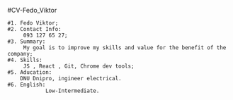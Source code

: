  #CV-Fedo_Viktor

    #1. Fedo Viktor;
    #2. Contact Info: 
         093 127 65 27;
    #3. Summary: 
         My goal is to improve my skills and value for the benefit of the company;
    #4. Skills:
         JS , React , Git, Chrome dev tools;
    #5. Aducation:
        DNU Dnipro, ingineer electrical.
    #6. English:
                Low-Intermediate.   